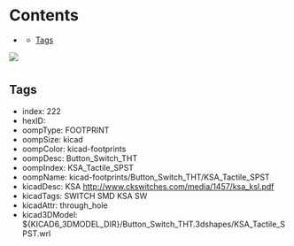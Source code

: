 



Contents
========

* [](#)
	* [Tags](#tags)
  
![][im]
# 

## Tags

- index: 222
- hexID: 
- oompType: FOOTPRINT
- oompSize: kicad
- oompColor: kicad-footprints
- oompDesc: Button_Switch_THT
- oompIndex: KSA_Tactile_SPST
- oompName: kicad-footprints/Button_Switch_THT/KSA_Tactile_SPST
- kicadDesc: KSA http://www.ckswitches.com/media/1457/ksa_ksl.pdf
- kicadTags: SWITCH SMD KSA SW
- kicadAttr: through_hole
- kicad3DModel: ${KICAD6_3DMODEL_DIR}/Button_Switch_THT.3dshapes/KSA_Tactile_SPST.wrl



[im]: image.png
